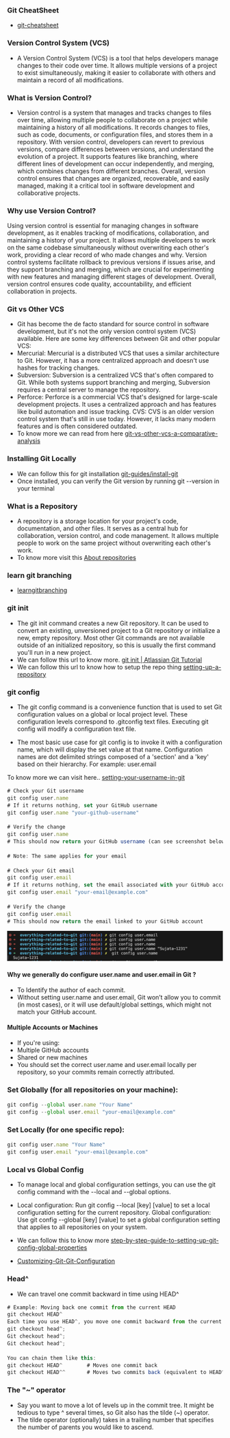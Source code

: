 ### Git CheatSheet

- [git-cheatsheet](https://cs.fyi/guide/git-cheatsheet)

### Version Control System (VCS)

- A Version Control System (VCS) is a tool that helps developers manage changes to their code over time. It allows multiple versions of a project to exist simultaneously, making it easier to collaborate with others and maintain a record of all modifications.

### What is Version Control?

- Version control is a system that manages and tracks changes to files over time, allowing multiple people to collaborate on a project while maintaining a history of all modifications. It records changes to files, such as code, documents, or configuration files, and stores them in a repository. With version control, developers can revert to previous versions, compare differences between versions, and understand the evolution of a project. It supports features like branching, where different lines of development can occur independently, and merging, which combines changes from different branches. Overall, version control ensures that changes are organized, recoverable, and easily managed, making it a critical tool in software development and collaborative projects.

### Why use Version Control?

Using version control is essential for managing changes in software development, as it enables tracking of modifications, collaboration, and maintaining a history of your project. It allows multiple developers to work on the same codebase simultaneously without overwriting each other's work, providing a clear record of who made changes and why. Version control systems facilitate rollback to previous versions if issues arise, and they support branching and merging, which are crucial for experimenting with new features and managing different stages of development. Overall, version control ensures code quality, accountability, and efficient collaboration in projects.

### Git vs Other VCS

- Git has become the de facto standard for source control in software development, but it's not the only version control system (VCS) available. Here are some key differences between Git and other popular VCS:
- Mercurial: Mercurial is a distributed VCS that uses a similar architecture to Git. However, it has a more centralized approach and doesn't use hashes for tracking changes.
- Subversion: Subversion is a centralized VCS that's often compared to Git. While both systems support branching and merging, Subversion requires a central server to manage the repository.
- Perforce: Perforce is a commercial VCS that's designed for large-scale development projects. It uses a centralized approach and has features like build automation and issue tracking.
  CVS: CVS is an older version control system that's still in use today. However, it lacks many modern features and is often considered outdated.
- To know more we can read from here [git-vs-other-vcs-a-comparative-analysis](https://medium.com/@pascalchinedu2000/git-vs-other-vcs-a-comparative-analysis-5cb03ad58e0e)

### Installing Git Locally

- We can follow this for git installation [git-guides/install-git](https://github.com/git-guides/install-git)
- Once installed, you can verify the Git version by running git --version in your terminal

### What is a Repository

- A repository is a storage location for your project's code, documentation, and other files. It serves as a central hub for collaboration, version control, and code management. It allows multiple people to work on the same project without overwriting each other's work.
- To know more visit this [About repositories](https://docs.github.com/en/repositories/creating-and-managing-repositories/about-repositories)

### learn git branching

- [learngitbranching](https://learngitbranching.js.org/)

### git init

- The git init command creates a new Git repository. It can be used to convert an existing, unversioned project to a Git repository or initialize a new, empty repository. Most other Git commands are not available outside of an initialized repository, so this is usually the first command you'll run in a new project.
- We can follow this url to know more. [git init | Atlassian Git Tutorial](https://www.atlassian.com/git/tutorials/setting-up-a-repository/git-init)
- We can follow this url to know how to setup the repo thing [setting-up-a-repository](https://www.atlassian.com/git/tutorials/setting-up-a-repository)

### git config

- The git config command is a convenience function that is used to set Git configuration values on a global or local project level. These configuration levels correspond to .gitconfig text files. Executing git config will modify a configuration text file.

- The most basic use case for git config is to invoke it with a configuration name, which will display the set value at that name. Configuration names are dot delimited strings composed of a 'section' and a 'key' based on their hierarchy. For example: user.email

To know more we can visit here.. [setting-your-username-in-git](https://docs.github.com/en/get-started/git-basics/setting-your-username-in-git)

```js
# Check your Git username
git config user.name
# If it returns nothing, set your GitHub username
git config user.name "your-github-username"

# Verify the change
git config user.name
# This should now return your GitHub username (can see screenshot below)

# Note: The same applies for your email

# Check your Git email
git config user.email
# If it returns nothing, set the email associated with your GitHub account
git config user.email "your-email@example.com"

# Verify the change
git config user.email
# This should now return the email linked to your GitHub account

```

![Application Screenshot](images/username.png)

#### Why we generally do configure user.name and user.email in Git ?

- To Identify the author of each commit.
- Without setting user.name and user.email, Git won’t allow you to commit (in most cases), or it will use default/global settings, which might not match your GitHub account.

#### Multiple Accounts or Machines

- If you're using:
- Multiple GitHub accounts
- Shared or new machines
- You should set the correct user.name and user.email locally per repository, so your commits remain correctly attributed.

### Set Globally (for all repositories on your machine):

```js
git config --global user.name "Your Name"
git config --global user.email "your-email@example.com"
```

### Set Locally (for one specific repo):

```js
git config user.name "Your Name"
git config user.email "your-email@example.com"
```

### Local vs Global Config

- To manage local and global configuration settings, you can use the git config command with the --local and --global options.

- Local configuration: Run git config --local [key] [value] to set a local configuration setting for the current repository.
  Global configuration: Use git config --global [key] [value] to set a global configuration setting that applies to all repositories on your system.

- We can follow this to know more [step-by-step-guide-to-setting-up-git-config-global-properties](https://medium.com/geekculture/a-step-by-step-guide-to-setting-up-git-config-global-properties-db6dbce30fa8)

- [Customizing-Git-Git-Configuration](https://git-scm.com/book/en/v2/Customizing-Git-Git-Configuration)

### Head^

- We can travel one commit backward in time using HEAD^

```js
# Example: Moving back one commit from the current HEAD
git checkout HEAD^
Each time you use HEAD^, you move one commit backward from the current position.
git checkout head^;
Git checkout head^;
Git checkout head^;

You can chain them like this:
git checkout HEAD^        # Moves one commit back
git checkout HEAD^^       # Moves two commits back (equivalent to HEAD^1^1)
```

### The "~" operator

- Say you want to move a lot of levels up in the commit tree. It might be tedious to type ^ several times, so Git also has the tilde (~) operator.
- The tilde operator (optionally) takes in a trailing number that specifies the number of parents you would like to ascend.
